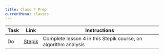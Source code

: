 ```yaml
---
title: Class 4 Prep
currentMenu: classes
---
```


Task | Link | Instructions
|----|------|-------------|
Do | [Stepik](https://stepik.org/lesson/56638/step/1?unit=34519) | Complete lesson 4 in this Stepik course, on algorithm analysis

